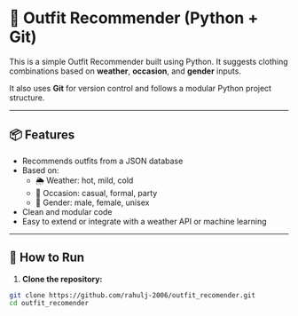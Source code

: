 # 👕 Outfit Recommender (Python + Git)

This is a simple Outfit Recommender built using Python. It suggests clothing combinations based on **weather**, **occasion**, and **gender** inputs.

It also uses **Git** for version control and follows a modular Python project structure.

---

## 📦 Features

- Recommends outfits from a JSON database
- Based on:
  - 🌦️ Weather: hot, mild, cold
  - 🎉 Occasion: casual, formal, party
  - 🚻 Gender: male, female, unisex
- Clean and modular code
- Easy to extend or integrate with a weather API or machine learning




---

## 🚀 How to Run

1. **Clone the repository:**

```bash
git clone https://github.com/rahulj-2006/outfit_recomender.git
cd outfit_recomender


